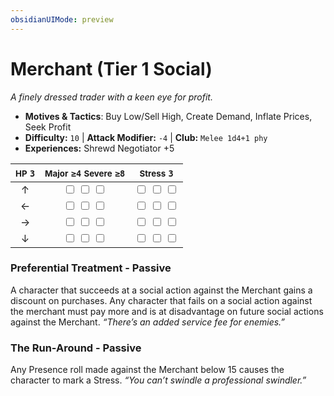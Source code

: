 ```yaml
---
obsidianUIMode: preview
---
```

# Merchant (Tier 1 Social)

*A finely dressed trader with a keen eye for profit.*

- **Motives & Tactics**: Buy Low/Sell High, Create Demand, Inflate Prices, Seek Profit
- **Difficulty:** `10` | **Attack Modifier:** `-4` | **Club:** `Melee 1d4+1 phy`
- **Experiences:** Shrewd Negotiator +5

| <small>HP</small> `3` | <small>Major</small> `≥4` <small>Severe</small> `≥8` | <small>Stress</small> `3` |
|:-:|:-:|:-:|
| ↑ |  <input type="checkbox" unchecked id="85601c82"> <input type="checkbox" unchecked id="ae109858"> <input type="checkbox" unchecked id="7cbe4027"> |  <input type="checkbox" unchecked id="180f7f8c"> <input type="checkbox" unchecked id="3a8a4ce9"> <input type="checkbox" unchecked id="a4778ac2"> |
| ← |  <input type="checkbox" unchecked id="8bbc1d1d"> <input type="checkbox" unchecked id="c0f3c0ab"> <input type="checkbox" unchecked id="30332488"> |  <input type="checkbox" unchecked id="709ee8e2"> <input type="checkbox" unchecked id="1bb6853b"> <input type="checkbox" unchecked id="30d7123f"> |
| → |  <input type="checkbox" unchecked id="174879e2"> <input type="checkbox" unchecked id="40673128"> <input type="checkbox" unchecked id="60645548"> |  <input type="checkbox" unchecked id="bbcafa51"> <input type="checkbox" unchecked id="fac645b8"> <input type="checkbox" unchecked id="a6fcaa27"> |
| ↓ |  <input type="checkbox" unchecked id="d4b07a43"> <input type="checkbox" unchecked id="ba639bdb"> <input type="checkbox" unchecked id="b4c5a3d5"> |  <input type="checkbox" unchecked id="32ea1da6"> <input type="checkbox" unchecked id="cbba9cf0"> <input type="checkbox" unchecked id="00296f2f"> |

### Preferential Treatment - Passive

A character that succeeds at a social action against the Merchant gains a discount on purchases. Any character that fails on a social action against the merchant must pay more and is at disadvantage on future social actions against the Merchant. *“There’s an added service fee for enemies.”*

### The Run-Around - Passive

Any Presence roll made against the Merchant below 15 causes the character to mark a Stress. *“You can’t swindle a professional swindler.”*

